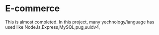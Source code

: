# E-commerce
This is almost completed. In this project, many yechnology/language has used like NodeJs,Express,MySQL,pug,uuidv4,
